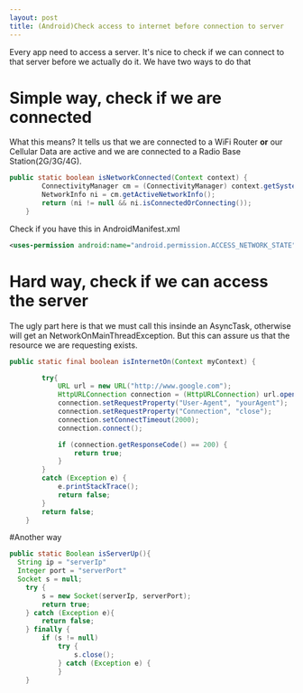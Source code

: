 ```yaml
---
layout: post
title: (Android)Check access to internet before connection to server
---
```

Every app need to access a server. It's nice to check if we can connect to that server before we actually do it.
We have two ways to do that

# Simple way, check if we are connected

What this means? It tells us that we are connected to a WiFi Router **or** our Cellular Data are active and we are connected to a Radio Base Station(2G/3G/4G).

```java
public static boolean isNetworkConnected(Context context) {
		ConnectivityManager cm = (ConnectivityManager) context.getSystemService(Context.CONNECTIVITY_SERVICE);
		NetworkInfo ni = cm.getActiveNetworkInfo();
		return (ni != null && ni.isConnectedOrConnecting());
	}
```
Check if you have this in AndroidManifest.xml
```xml
<uses-permission android:name="android.permission.ACCESS_NETWORK_STATE" />
```

# Hard way, check if we can access the server

The ugly part here is that we must call this insinde an AsyncTask, otherwise will get an NetworkOnMainThreadException. But this can assure us that the resource we are requesting exists.

```java
public static final boolean isInternetOn(Context myContext) {

		try{
			URL url = new URL("http://www.google.com");
			HttpURLConnection connection = (HttpURLConnection) url.openConnection();
			connection.setRequestProperty("User-Agent", "yourAgent");
			connection.setRequestProperty("Connection", "close");
			connection.setConnectTimeout(2000);
			connection.connect();

			if (connection.getResponseCode() == 200) {
				return true;
			}
		}
		catch (Exception e) {
			e.printStackTrace();
			return false;
		}
		return false;
	}
```
#Another way

```java
public static Boolean isServerUp(){
  String ip = "serverIp"
  Integer port = "serverPort"
  Socket s = null;
	try {
		s = new Socket(serverIp, serverPort);
		return true;
	} catch (Exception e){
		return false;
	} finally {
		if (s != null)
			try {
				s.close();
			} catch (Exception e) {
			}
	}
```
